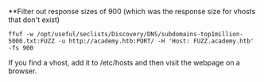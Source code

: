 
**Filter out response sizes of 900 (which was the response size for vhosts that don't exist)

```shell-session
ffuf -w /opt/useful/seclists/Discovery/DNS/subdomains-top1million-5000.txt:FUZZ -u http://academy.htb:PORT/ -H 'Host: FUZZ.academy.htb' -fs 900
```

If you find a vhost, add it to /etc/hosts and then visit the webpage on a browser.
